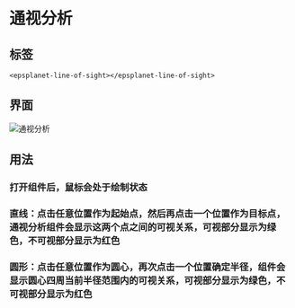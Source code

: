 #  通视分析

## 标签

```vue
<epsplanet-line-of-sight></epsplanet-line-of-sight>
```

## 界面

![通视分析](../../assets/lineOfSight.png)

## 用法

### 打开组件后，鼠标会处于绘制状态

### **直线**：点击任意位置作为起始点，然后再点击一个位置作为目标点，通视分析组件会显示这两个点之间的可视关系，可视部分显示为绿色，不可视部分显示为红色

### **圆形**：点击任意位置作为圆心，再次点击一个位置确定半径，组件会显示圆心四周当前半径范围内的可视关系，可视部分显示为绿色，不可视部分显示为红色
